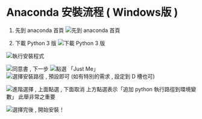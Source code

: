 # Anaconda  安裝流程 ( Windows版 )

1. 先到 anaconda 首頁 ![先到 anaconda 首頁](https://paper-attachments.dropbox.com/s_0A0186464DC587D9D0A739E82BE8E509BD190A6738DE6A8B367B2EFDF33FABA4_1585201351542_main-page.png)

2. 下載 Python 3 版  ![下載 Python 3 版](https://paper-attachments.dropbox.com/s_0A0186464DC587D9D0A739E82BE8E509BD190A6738DE6A8B367B2EFDF33FABA4_1585201351510_download.png)




![執行安裝程式](https://paper-attachments.dropbox.com/s_0A0186464DC587D9D0A739E82BE8E509BD190A6738DE6A8B367B2EFDF33FABA4_1585201351549_page1.png)



![同意書 , 下一步](https://paper-attachments.dropbox.com/s_0A0186464DC587D9D0A739E82BE8E509BD190A6738DE6A8B367B2EFDF33FABA4_1585201351552_page2.png)
![點選 「Just Me」](https://paper-attachments.dropbox.com/s_0A0186464DC587D9D0A739E82BE8E509BD190A6738DE6A8B367B2EFDF33FABA4_1585201351555_page3.png)
![選擇安裝路徑 , 預設即可 (如有特別的需求 , 設定到 D 槽也可)](https://paper-attachments.dropbox.com/s_0A0186464DC587D9D0A739E82BE8E509BD190A6738DE6A8B367B2EFDF33FABA4_1585201351558_page4.png)




![進階選擇 , 上面點選 , 下面取消 上方點選表示「追加  python 執行路徑到環境變數」 此舉非常之重要](https://paper-attachments.dropbox.com/s_0A0186464DC587D9D0A739E82BE8E509BD190A6738DE6A8B367B2EFDF33FABA4_1585201351561_page5-1.png)







![選擇完後 , 開始安裝！](https://paper-attachments.dropbox.com/s_0A0186464DC587D9D0A739E82BE8E509BD190A6738DE6A8B367B2EFDF33FABA4_1585201351579_page5-2.png)


